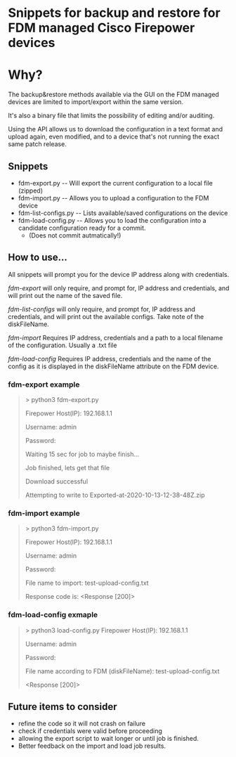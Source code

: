 # Snippets for backup and restore for FDM managed Cisco Firepower devices

# Why?

The backup&restore methods available via the GUI on the FDM managed devices are limited to import/export within the same version.

It's also a binary file that limits the possibility of editing and/or auditing.

Using the API allows us to download the configuration in a text format and upload again, even modified, and to a device that's not running the exact same patch release.




## Snippets

* fdm-export.py -- Will export the current configuration to a local file (zipped)
* fdm-import.py -- Allows you to upload a configuration to the FDM device
* fdm-list-configs.py -- Lists available/saved configurations on the device
* fdm-load-config.py -- Allows you to load the configuration into a candidate configuration ready for a commit.
  * (Does not commit autmatically!)

## How to use...

All snippets will prompt you for the device IP address along with credentials.

*fdm-export* will only require, and prompt for, IP address and credentials, and will print out the name of the saved file.

*fdm-list-configs* will only require, and prompt for, IP address and credentials, and will print out the available configs. Take note of the diskFileName.

*fdm-import* Requires IP address, credentials and a path to a local filename of the configuration. Usually a .txt file

*fdm-load-config* Requires IP address, credentials and the name of the config as it is displayed in the diskFileName attribute on the FDM device.

### fdm-export example
> \> python3 fdm-export.py
>
> Firepower Host(IP): 192.168.1.1
>
> Username: admin
>
> Password: 
>
> Waiting 15 sec for job to maybe finish...
>
> Job finished, lets get that file
>
> Download successful
>
> Attempting to write to Exported-at-2020-10-13-12-38-48Z.zip 


### fdm-import example
> \> python3 fdm-import.py 
>
> Firepower Host(IP): 192.168.1.1
>
> Username: admin
>
> Password: 
>
> File name to import: test-upload-config.txt
>
> Response code is: <Response [200]>
>

### fdm-load-config exmaple

> \> python3 load-config.py 
> Firepower Host(IP): 192.168.1.1
>
> Username: admin
>
> Password: 
>
> File name according to FDM (diskFileName): test-upload-config.txt
>
> <Response [200]>
>


## Future items to consider

* refine the code so it will not crash on failure
* check if credentials were valid before proceeding
* allowing the export script to wait longer or until job is finished.
* Better feedback on the import and load job results.

